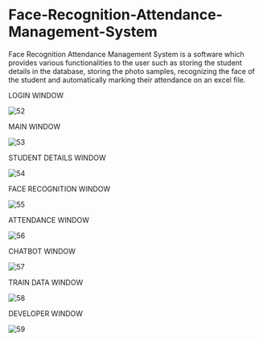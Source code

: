 # Face-Recognition-Attendance-Management-System
Face Recognition Attendance Management System is a software which provides various functionalities to the user such as storing the student details in the database, storing the photo samples, recognizing the face of the student and automatically marking their attendance on an excel file.

LOGIN WINDOW

![52](https://github.com/VISHALSRIVASTAVA14/Face-Recognition-Attendance-Management-System/assets/153887479/ce6db0bd-1536-4b16-9dd3-2a7d4bf1802d)


MAIN WINDOW

![53](https://github.com/VISHALSRIVASTAVA14/Face-Recognition-Attendance-Management-System/assets/153887479/041fcd09-2666-4b7f-8d80-060055a4b71e)


STUDENT DETAILS WINDOW

![54](https://github.com/VISHALSRIVASTAVA14/Face-Recognition-Attendance-Management-System/assets/153887479/0baaa3aa-91b1-47e0-9e43-2f8e09927124)


FACE RECOGNITION WINDOW

![55](https://github.com/VISHALSRIVASTAVA14/Face-Recognition-Attendance-Management-System/assets/153887479/0ee46a23-4fa9-4d2f-9421-c99747fd21f9)


ATTENDANCE WINDOW

![56](https://github.com/VISHALSRIVASTAVA14/Face-Recognition-Attendance-Management-System/assets/153887479/d7a63a59-f099-42c6-a5c1-284ca44897ef)


CHATBOT WINDOW

![57](https://github.com/VISHALSRIVASTAVA14/Face-Recognition-Attendance-Management-System/assets/153887479/6abee6cf-3e1b-49c8-bff1-71c38645c637)


TRAIN DATA WINDOW

![58](https://github.com/VISHALSRIVASTAVA14/Face-Recognition-Attendance-Management-System/assets/153887479/53a5de20-7763-41be-ab08-009b26cffcc1)


DEVELOPER WINDOW

![59](https://github.com/VISHALSRIVASTAVA14/Face-Recognition-Attendance-Management-System/assets/153887479/4702b710-6166-4063-88c7-d4b4b0cee3bf)
